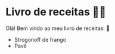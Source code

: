 # Livro de receitas :woman_cook:

Olá! Bem vindo ao meu livro de receitas: :wave:

- Strogonoff de frango
- Pavê
